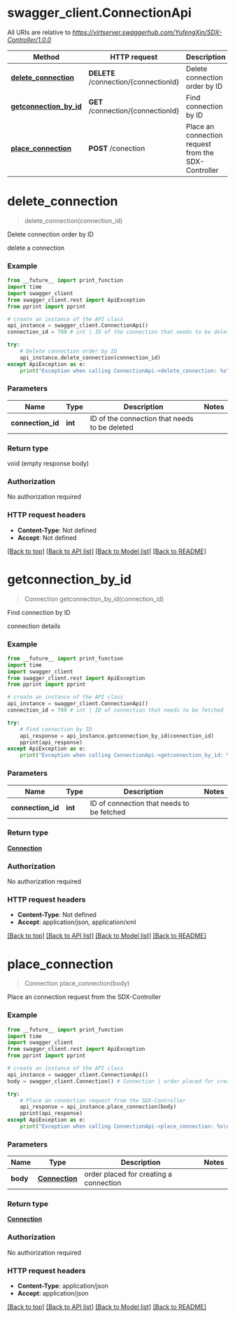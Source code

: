 # swagger_client.ConnectionApi

All URIs are relative to *https://virtserver.swaggerhub.com/YufengXin/SDX-Controller/1.0.0*

Method | HTTP request | Description
------------- | ------------- | -------------
[**delete_connection**](ConnectionApi.md#delete_connection) | **DELETE** /connection/{connectionId} | Delete connection order by ID
[**getconnection_by_id**](ConnectionApi.md#getconnection_by_id) | **GET** /connection/{connectionId} | Find connection by ID
[**place_connection**](ConnectionApi.md#place_connection) | **POST** /conection | Place an connection request from the SDX-Controller

# **delete_connection**
> delete_connection(connection_id)

Delete connection order by ID

delete a connection

### Example
```python
from __future__ import print_function
import time
import swagger_client
from swagger_client.rest import ApiException
from pprint import pprint

# create an instance of the API class
api_instance = swagger_client.ConnectionApi()
connection_id = 789 # int | ID of the connection that needs to be deleted

try:
    # Delete connection order by ID
    api_instance.delete_connection(connection_id)
except ApiException as e:
    print("Exception when calling ConnectionApi->delete_connection: %s\n" % e)
```

### Parameters

Name | Type | Description  | Notes
------------- | ------------- | ------------- | -------------
 **connection_id** | **int**| ID of the connection that needs to be deleted | 

### Return type

void (empty response body)

### Authorization

No authorization required

### HTTP request headers

 - **Content-Type**: Not defined
 - **Accept**: Not defined

[[Back to top]](#) [[Back to API list]](../README.md#documentation-for-api-endpoints) [[Back to Model list]](../README.md#documentation-for-models) [[Back to README]](../README.md)

# **getconnection_by_id**
> Connection getconnection_by_id(connection_id)

Find connection by ID

connection details

### Example
```python
from __future__ import print_function
import time
import swagger_client
from swagger_client.rest import ApiException
from pprint import pprint

# create an instance of the API class
api_instance = swagger_client.ConnectionApi()
connection_id = 789 # int | ID of connection that needs to be fetched

try:
    # Find connection by ID
    api_response = api_instance.getconnection_by_id(connection_id)
    pprint(api_response)
except ApiException as e:
    print("Exception when calling ConnectionApi->getconnection_by_id: %s\n" % e)
```

### Parameters

Name | Type | Description  | Notes
------------- | ------------- | ------------- | -------------
 **connection_id** | **int**| ID of connection that needs to be fetched | 

### Return type

[**Connection**](Connection.md)

### Authorization

No authorization required

### HTTP request headers

 - **Content-Type**: Not defined
 - **Accept**: application/json, application/xml

[[Back to top]](#) [[Back to API list]](../README.md#documentation-for-api-endpoints) [[Back to Model list]](../README.md#documentation-for-models) [[Back to README]](../README.md)

# **place_connection**
> Connection place_connection(body)

Place an connection request from the SDX-Controller

### Example
```python
from __future__ import print_function
import time
import swagger_client
from swagger_client.rest import ApiException
from pprint import pprint

# create an instance of the API class
api_instance = swagger_client.ConnectionApi()
body = swagger_client.Connection() # Connection | order placed for creating a connection

try:
    # Place an connection request from the SDX-Controller
    api_response = api_instance.place_connection(body)
    pprint(api_response)
except ApiException as e:
    print("Exception when calling ConnectionApi->place_connection: %s\n" % e)
```

### Parameters

Name | Type | Description  | Notes
------------- | ------------- | ------------- | -------------
 **body** | [**Connection**](Connection.md)| order placed for creating a connection | 

### Return type

[**Connection**](Connection.md)

### Authorization

No authorization required

### HTTP request headers

 - **Content-Type**: application/json
 - **Accept**: application/json

[[Back to top]](#) [[Back to API list]](../README.md#documentation-for-api-endpoints) [[Back to Model list]](../README.md#documentation-for-models) [[Back to README]](../README.md)

